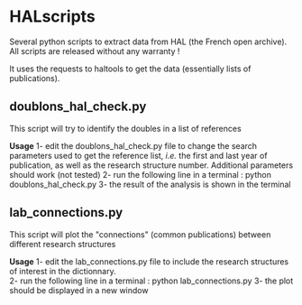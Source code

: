 # HALscripts
Several python scripts to extract data from HAL (the French open archive).
All scripts are released without any warranty !

It uses the requests to haltools to get the data (essentially lists of publications).

## doublons_hal_check.py 
This script will try to identify the doubles in a list of references 

**Usage** 
1- edit the doublons_hal_check.py file to change the search parameters used to get the reference list, *i.e.* the first and last year of publication, as well as the research structure number. Additional parameters should work (not tested)
2- run the following line in a terminal : python doublons_hal_check.py 
3- the result of the analysis is shown in the terminal

## lab_connections.py
This script will plot the "connections" (common publications) between different research structures

**Usage** 
1- edit the lab_connections.py file to include the research structures of interest in the dictionnary.  
2- run the following line in a terminal : python lab_connections.py
3- the plot should be displayed in a new window
